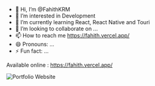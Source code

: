 - 👋 Hi, I’m @FahithKRM
- 👀 I’m interested in Development
- 🌱 I’m currently learning React, React Native and Touri
- 💞️ I’m looking to collaborate on ...
- 📫 How to reach me https://fahith.vercel.app/
- 😄 Pronouns: ...
- ⚡ Fun fact: ...

<!---
FahithKRM/FahithKRM is a ✨ special ✨ repository because its `README.md` (this file) appears on your GitHub profile.
You can click the Preview link to take a look at your changes.
--->
Available online : https://fahith.vercel.app/

![Portfolio Website](https://github.com/user-attachments/assets/dc5449f3-d3bc-4b7f-8e2d-e003c8c84470)


